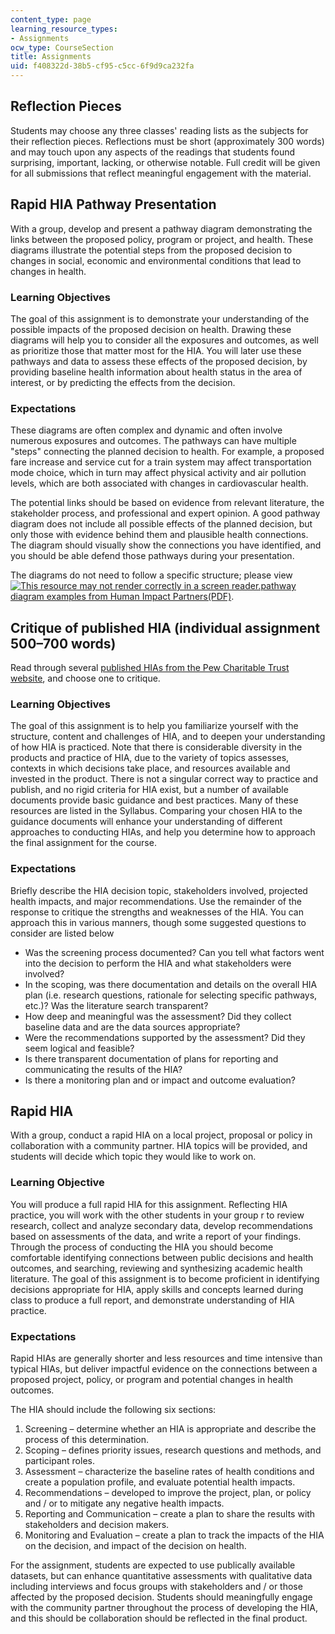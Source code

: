 ```yaml
---
content_type: page
learning_resource_types:
- Assignments
ocw_type: CourseSection
title: Assignments
uid: f408322d-38b5-cf95-c5cc-6f9d9ca232fa
---
```


Reflection Pieces
-----------------

Students may choose any three classes' reading lists as the subjects for their reflection pieces. Reflections must be short (approximately 300 words) and may touch upon any aspects of the readings that students found surprising, important, lacking, or otherwise notable. Full credit will be given for all submissions that reflect meaningful engagement with the material.

Rapid HIA Pathway Presentation
------------------------------

With a group, develop and present a pathway diagram demonstrating the links between the proposed policy, program or project, and health. These diagrams illustrate the potential steps from the proposed decision to changes in social, economic and environmental conditions that lead to changes in health.

### Learning Objectives

The goal of this assignment is to demonstrate your understanding of the possible impacts of the proposed decision on health. Drawing these diagrams will help you to consider all the exposures and outcomes, as well as prioritize those that matter most for the HIA. You will later use these pathways and data to assess these effects of the proposed decision, by providing baseline health information about health status in the area of interest, or by predicting the effects from the decision.

### Expectations

These diagrams are often complex and dynamic and often involve numerous exposures and outcomes. The pathways can have multiple "steps" connecting the planned decision to health. For example, a proposed fare increase and service cut for a train system may affect transportation mode choice, which in turn may affect physical activity and air pollution levels, which are both associated with changes in cardiovascular health.

The potential links should be based on evidence from relevant literature, the stakeholder process, and professional and expert opinion. A good pathway diagram does not include all possible effects of the planned decision, but only those with evidence behind them and plausible health connections. The diagram should visually show the connections you have identified, and you should be able defend those pathways during your presentation.

The diagrams do not need to follow a specific structure; please view [![This resource may not render correctly in a screen reader.](/images/inacessible.gif)pathway diagram examples from Human Impact Partners(PDF)](http://www.humanimpact.org/downloads/examples-of-pathway-diagrams-linking-projects-plans-and-policies-to-health-outcomes/).

Critique of published HIA (individual assignment 500–700 words)
---------------------------------------------------------------

Read through several [published HIAs from the Pew Charitable Trust website](http://www.pewtrusts.org/en/multimedia/data-visualizations/2015/hia-map), and choose one to critique.

### Learning Objectives

The goal of this assignment is to help you familiarize yourself with the structure, content and challenges of HIA, and to deepen your understanding of how HIA is practiced. Note that there is considerable diversity in the products and practice of HIA, due to the variety of topics assesses, contexts in which decisions take place, and resources available and invested in the product. There is not a singular correct way to practice and publish, and no rigid criteria for HIA exist, but a number of available documents provide basic guidance and best practices. Many of these resources are listed in the Syllabus. Comparing your chosen HIA to the guidance documents will enhance your understanding of different approaches to conducting HIAs, and help you determine how to approach the final assignment for the course.

### Expectations

Briefly describe the HIA decision topic, stakeholders involved, projected health impacts, and major recommendations. Use the remainder of the response to critique the strengths and weaknesses of the HIA. You can approach this in various manners, though some suggested questions to consider are listed below

*   Was the screening process documented? Can you tell what factors went into the decision to perform the HIA and what stakeholders were involved?
*   In the scoping, was there documentation and details on the overall HIA plan (i.e. research questions, rationale for selecting specific pathways, etc.)? Was the literature search transparent?
*   How deep and meaningful was the assessment? Did they collect baseline data and are the data sources appropriate?
*   Were the recommendations supported by the assessment? Did they seem logical and feasible?
*   Is there transparent documentation of plans for reporting and communicating the results of the HIA?
*   Is there a monitoring plan and or impact and outcome evaluation?

Rapid HIA
---------

With a group, conduct a rapid HIA on a local project, proposal or policy in collaboration with a community partner. HIA topics will be provided, and students will decide which topic they would like to work on.

### Learning Objective

You will produce a full rapid HIA for this assignment. Reflecting HIA practice, you will work with the other students in your group r to review research, collect and analyze secondary data, develop recommendations based on assessments of the data, and write a report of your findings. Through the process of conducting the HIA you should become comfortable identifying connections between public decisions and health outcomes, and searching, reviewing and synthesizing academic health literature. The goal of this assignment is to become proficient in identifying decisions appropriate for HIA, apply skills and concepts learned during class to produce a full report, and demonstrate understanding of HIA practice.

### Expectations

Rapid HIAs are generally shorter and less resources and time intensive than typical HIAs, but deliver impactful evidence on the connections between a proposed project, policy, or program and potential changes in health outcomes.

The HIA should include the following six sections:

1.  Screening – determine whether an HIA is appropriate and describe the process of this determination.
2.  Scoping – defines priority issues, research questions and methods, and participant roles.
3.  Assessment – characterize the baseline rates of health conditions and create a population profile, and evaluate potential health impacts.
4.  Recommendations – developed to improve the project, plan, or policy and / or to mitigate any negative health impacts.
5.  Reporting and Communication – create a plan to share the results with stakeholders and decision makers.
6.  Monitoring and Evaluation – create a plan to track the impacts of the HIA on the decision, and impact of the decision on health.

For the assignment, students are expected to use publically available datasets, but can enhance quantitative assessments with qualitative data including interviews and focus groups with stakeholders and / or those affected by the proposed decision. Students should meaningfully engage with the community partner throughout the process of developing the HIA, and this should be collaboration should be reflected in the final product.